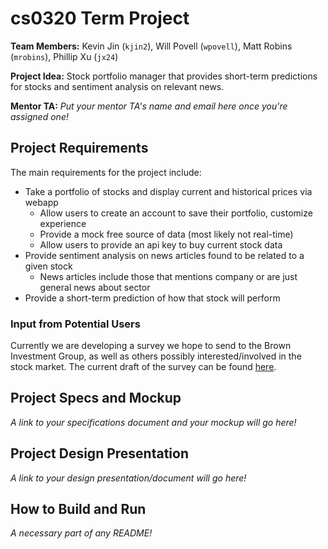 # cs0320 Term Project

**Team Members:** Kevin Jin (`kjin2`), Will Povell (`wpovell`), Matt Robins (`mrobins`), Phillip Xu (`jx24`)

**Project Idea:** Stock portfolio manager that provides short-term predictions for stocks and sentiment analysis on relevant news.

**Mentor TA:** _Put your mentor TA's name and email here once you're assigned one!_

## Project Requirements

The main requirements for the project include:

- Take a portfolio of stocks and display current and historical prices via webapp
	- Allow users to create an account to save their portfolio, customize experience
	- Provide a mock free source of data (most likely not real-time)
	- Allow users to provide an api key to buy current stock data
- Provide sentiment analysis on news articles found to be related to a given stock
	- News articles include those that mentions company or are just general news about sector
- Provide a short-term prediction of how that stock will perform

### Input from Potential Users

Currently we are developing a survey we hope to send to the Brown Investment Group, as well as others possibly interested/involved in the stock market. The current draft of the survey can be found [here](https://docs.google.com/forms/d/e/1FAIpQLSfDgahogxEjuioWqXFXex2qrgF4Y9_TL1Xn3tD_T3l5VIli4Q/viewform?usp=sf_link).

## Project Specs and Mockup
_A link to your specifications document and your mockup will go here!_

## Project Design Presentation
_A link to your design presentation/document will go here!_

## How to Build and Run
_A necessary part of any README!_
